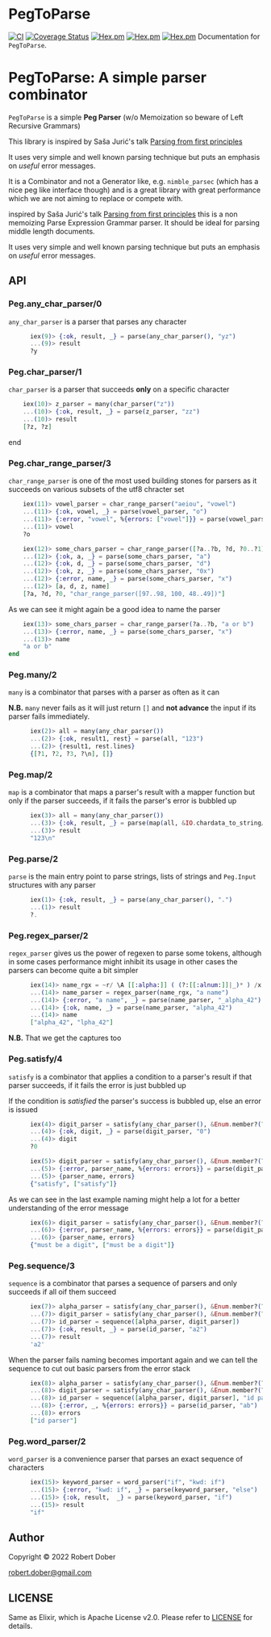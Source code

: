 
# PegToParse


[![CI](https://github.com/robertdober/peg_to_parse/workflows/CI/badge.svg)](https://github.com/robertdober/peg_to_parse/actions)
[![Coverage Status](https://coveralls.io/repos/github/RobertDober/peg_to_parse/badge.svg?branch=main)](https://coveralls.io/github/RobertDober/peg_to_parse?branch=main)
[![Hex.pm](https://img.shields.io/hexpm/v/peg_to_parse.svg)](https://hex.pm/packages/peg_to_parse)
[![Hex.pm](https://img.shields.io/hexpm/dw/peg_to_parse.svg)](https://hex.pm/packages/peg_to_parse)
[![Hex.pm](https://img.shields.io/hexpm/dt/peg_to_parse.svg)](https://hex.pm/packages/peg_to_parse)
  Documentation for `PegToParse`.

# PegToParse: A simple parser combinator

`PegToParse` is a simple **Peg Parser** (w/o Memoization so beware of Left Recursive Grammars)

This library is inspired by Saša Jurić's talk [Parsing from first principles](https://www.youtube.com/watch?v=xNzoerDljjo)

It uses very simple and well known parsing technique but puts an emphasis on _useful_ error messages.

It is a Combinator and not a Generator like, e.g. `nimble_parsec` (which has a nice peg like interface though)
and is a great library with great performance which we are not aiming to replace or compete with.


inspired by Saša Jurić's talk [Parsing from first principles](https://www.youtube.com/watch?v=xNzoerDljjo)
this is a non memoizing Parse Expression Grammar parser. It should be ideal for parsing middle length
documents.

It uses very simple and well known parsing technique but puts an emphasis on _useful_ error messages.

## API

### Peg.any_char_parser/0

`any_char_parser` is a parser that parses any character

```elixir
      iex(9)> {:ok, result, _} = parse(any_char_parser(), "yz")
      ...(9)> result
      ?y
```

### Peg.char_parser/1

`char_parser` is a parser that succeeds **only** on a specific character

```elixir
    iex(10)> z_parser = many(char_parser("z"))
    ...(10)> {:ok, result, _} = parse(z_parser, "zz")
    ...(10)> result
    [?z, ?z]
```

end

### Peg.char_range_parser/3

`char_range_parser` is one of the most used building stones for parsers as it succeeds on various subsets
of the utf8 chracter set

```elixir
    iex(11)> vowel_parser = char_range_parser("aeiou", "vowel")
    ...(11)> {:ok, vowel, _} = parse(vowel_parser, "o")
    ...(11)> {:error, "vowel", %{errors: ["vowel"]}} = parse(vowel_parser, "x")
    ...(11)> vowel
    ?o
```

```elixir
    iex(12)> some_chars_parser = char_range_parser([?a..?b, ?d, ?0..?1])
    ...(12)> {:ok, a, _} = parse(some_chars_parser, "a")
    ...(12)> {:ok, d, _} = parse(some_chars_parser, "d")
    ...(12)> {:ok, z, _} = parse(some_chars_parser, "0x")
    ...(12)> {:error, name, _} = parse(some_chars_parser, "x")
    ...(12)> [a, d, z, name]
    [?a, ?d, ?0, "char_range_parser([97..98, 100, 48..49])"]
```

As we can see it might again be a good idea to name the parser

```elixir
    iex(13)> some_chars_parser = char_range_parser(?a..?b, "a or b")
    ...(13)> {:error, name, _} = parse(some_chars_parser, "x")
    ...(13)> name
    "a or b"
end
```

### Peg.many/2

`many` is a combinator that parses with a parser as often as it can

**N.B.** `many` never fails as it will just return `[]` and **not advance**
the input if its parser fails immediately.

```elixir
      iex(2)> all = many(any_char_parser())
      ...(2)> {:ok, result1, rest} = parse(all, "123")
      ...(2)> {result1, rest.lines}
      {[?1, ?2, ?3, ?\n], []}
```


### Peg.map/2

`map` is a combinator that maps a parser's result with a mapper function but only
if the parser succeeds, if it fails the parser's error is bubbled up

```elixir
      iex(3)> all = many(any_char_parser())
      ...(3)> {:ok, result, _} = parse(map(all, &IO.chardata_to_string/1), "123")
      ...(3)> result
      "123\n"
```

### Peg.parse/2

`parse` is the main entry point to parse strings, lists of strings and `Peg.Input`
structures with any parser

```elixir
      iex(1)> {:ok, result, _} = parse(any_char_parser(), ".")
      ...(1)> result
      ?.
```

### Peg.regex_parser/2

`regex_parser` gives us the power of regexen to parse some tokens, although in some
cases performance might inhibit its usage in other cases the parsers can become quite
a bit simpler

```elixir
      iex(14)> name_rgx = ~r/ \A [[:alpha:]] ( (?:[[:alnum:]]|_)* ) /x
      ...(14)> name_parser = regex_parser(name_rgx, "a name")
      ...(14)> {:error, "a name", _} = parse(name_parser, "_alpha_42")
      ...(14)> {:ok, name, _} = parse(name_parser, "alpha_42")
      ...(14)> name
      ["alpha_42", "lpha_42"]
```

**N.B.** That we get the captures too


### Peg.satisfy/4

`satisfy` is a combinator that applies a condition to a parser's result if
that parser succeeds, if it fails the error is just bubbled up

If the condition is _satisfied_ the parser's success is bubbled up, else
an error is issued

```elixir
      iex(4)> digit_parser = satisfy(any_char_parser(), &Enum.member?(?0..?9, &1))
      ...(4)> {:ok, digit, _} = parse(digit_parser, "0")
      ...(4)> digit
      ?0
```

```elixir
      iex(5)> digit_parser = satisfy(any_char_parser(), &Enum.member?(?0..?9, &1))
      ...(5)> {:error, parser_name, %{errors: errors}} = parse(digit_parser, "a")
      ...(5)> {parser_name, errors}
      {"satisfy", ["satisfy"]}
```

As we can see in the last example naming might help a lot for a better understanding of the
error message

```elixir
      iex(6)> digit_parser = satisfy(any_char_parser(), &Enum.member?(?0..?9, &1), "must be a digit")
      ...(6)> {:error, parser_name, %{errors: errors}} = parse(digit_parser, "a")
      ...(6)> {parser_name, errors}
      {"must be a digit", ["must be a digit"]}
```


### Peg.sequence/3

`sequence` is a combinator that parses a sequence of parsers and only succeeds if all oif them succeed

```elixir
      iex(7)> alpha_parser = satisfy(any_char_parser(), &Enum.member?(?a..?z, &1), "lowercase")
      ...(7)> digit_parser = satisfy(any_char_parser(), &Enum.member?(?0..?9, &1), "digit")
      ...(7)> id_parser = sequence([alpha_parser, digit_parser])
      ...(7)> {:ok, result, _} = parse(id_parser, "a2")
      ...(7)> result
      'a2'
```

When the parser fails naming becomes important again and we can tell the sequence to cut out basic
parsers from the error stack

```elixir
      iex(8)> alpha_parser = satisfy(any_char_parser(), &Enum.member?(?a..?z, &1), "lowercase")
      ...(8)> digit_parser = satisfy(any_char_parser(), &Enum.member?(?0..?9, &1), "digit")
      ...(8)> id_parser = sequence([alpha_parser, digit_parser], "id parser", true)
      ...(8)> {:error, _, %{errors: errors}} = parse(id_parser, "ab")
      ...(8)> errors
      ["id parser"]
```

### Peg.word_parser/2

`word_parser` is a convenience parser that parses an exact sequence of characters

```elixir
      iex(15)> keyword_parser = word_parser("if", "kwd: if")
      ...(15)> {:error, "kwd: if", _} = parse(keyword_parser, "else")
      ...(15)> {:ok, result,  _} = parse(keyword_parser, "if")
      ...(15)> result
      "if"
```


## Author

Copyright © 2022 Robert Dober

robert.dober@gmail.com

## LICENSE

Same as Elixir, which is Apache License v2.0. Please refer to [LICENSE](LICENSE) for details.

<!-- SPDX-License-Identifier: Apache-2.0 -->
